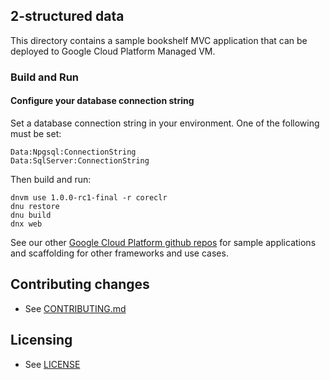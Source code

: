 ## 2-structured data

This directory contains a sample bookshelf MVC application that can be deployed to Google Cloud Platform Managed VM.

### Build and Run

#### Configure your database connection string

Set a database connection string in your environment.  One of the following
must be set:

```
Data:Npgsql:ConnectionString
Data:SqlServer:ConnectionString
```

Then build and run:

```
dnvm use 1.0.0-rc1-final -r coreclr
dnu restore
dnu build
dnx web
```

See our other [Google Cloud Platform github
repos](https://github.com/GoogleCloudPlatform) for sample applications and
scaffolding for other frameworks and use cases.

## Contributing changes

* See [CONTRIBUTING.md](../CONTRIBUTING.md)

## Licensing

* See [LICENSE](../LICENSE)
